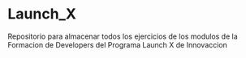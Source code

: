 # Launch_X
Repositorio para almacenar todos los ejercicios de los modulos de la Formacion de Developers del Programa Launch X de Innovaccion
